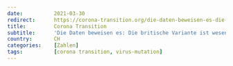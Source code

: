```yaml
---
date:          2021-03-30
redirect:      https://corona-transition.org/die-daten-beweisen-es-die-britische-variante-ist-wesentlich-weniger-gefahrlich
title:         Corona Transition
subtitle:      'Die Daten beweisen es: Die britische Variante ist wesentlich weniger gefährlich'
country:       CH
categories:    [Zahlen]
tags:          [corona transition, virus-mutation]
---
```

